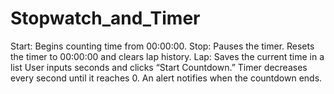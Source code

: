 # Stopwatch_and_Timer
Start: Begins counting time from 00:00:00. Stop: Pauses the timer.  Resets the timer to 00:00:00 and clears lap history. Lap: Saves the current time in a list User inputs seconds and clicks “Start Countdown.” Timer decreases every second until it reaches 0. An alert notifies when the countdown ends.
